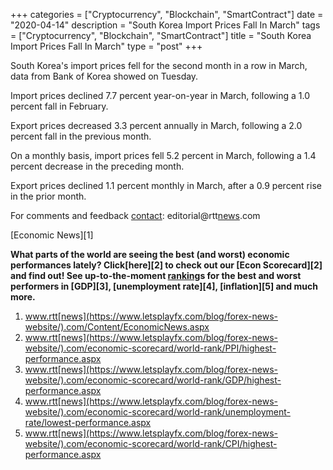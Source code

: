 +++
categories = ["Cryptocurrency", "Blockchain", "SmartContract"]
date = "2020-04-14"
description = "South Korea Import Prices Fall In March"
tags = ["Cryptocurrency", "Blockchain", "SmartContract"]
title = "South Korea Import Prices Fall In March"
type = "post"
+++

South Korea's import prices fell for the second month in a row in March,
data from Bank of Korea showed on Tuesday.

Import prices declined 7.7 percent year-on-year in March, following a
1.0 percent fall in February.

Export prices decreased 3.3 percent annually in March, following a 2.0
percent fall in the previous month.

On a monthly basis, import prices fell 5.2 percent in March, following a
1.4 percent decrease in the preceding month.

Export prices declined 1.1 percent monthly in March, after a 0.9 percent
rise in the prior month.

For comments and feedback [contact](https://www.playgroundfx.com/contact/): editorial@rtt[news](https://www.letsplayfx.com/blog/forex-news-website/).com

[Economic News][1]

 **What parts of the world are seeing the best (and worst) economic
performances lately? Click[here][2] to check out our [Econ Scorecard][2]
and find out! See up-to-the-moment [ranking](https://www.playgroundfx.com/blog/crypto-exchange-ranking/)s for the best and worst
performers in [GDP][3], [unemployment rate][4], [inflation][5] and much
more.**

   1. www.rtt[news](https://www.letsplayfx.com/blog/forex-news-website/).com/Content/EconomicNews.aspx
   2. www.rtt[news](https://www.letsplayfx.com/blog/forex-news-website/).com/economic-scorecard/world-rank/PPI/highest-performance.aspx
   3. www.rtt[news](https://www.letsplayfx.com/blog/forex-news-website/).com/economic-scorecard/world-rank/GDP/highest-performance.aspx
   4. www.rtt[news](https://www.letsplayfx.com/blog/forex-news-website/).com/economic-scorecard/world-rank/unemployment-rate/lowest-performance.aspx
   5. www.rtt[news](https://www.letsplayfx.com/blog/forex-news-website/).com/economic-scorecard/world-rank/CPI/highest-performance.aspx